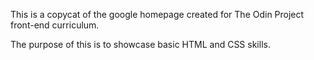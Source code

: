 This is a copycat of the google homepage created for The Odin Project front-end curriculum. 

The purpose of this is to showcase basic HTML and CSS skills.